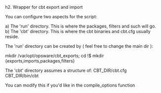 h2. Wrapper for cbt export and import

You can configure two aspects for the script:

a) The 'run' directory.  This is where the packages, filters and such will go.
b) The 'cbt' directory.  This is where the cbt binaries and cbt.cfg usually 
   reside.

The 'run' directory can be created by ( feel free to change the main dir ):

mkdir /var/opt/opsware/cbt_exports; cd !$
mkdir {exports,imports,packages,filters}

The 'cbt' directory assumes a structure of:
    CBT_DIR/cbt.cfg
    CBT_DIR/bin/cbt

You can modify this if you'd like in the compile_options function


